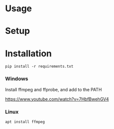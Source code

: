 # Usage

# Setup

# Installation
```
pip install -r requirements.txt
```
### Windows

Install ffmpeg and ffprobe, and add to the PATH

https://www.youtube.com/watch?v=7HbfBwehGV4

### Linux

```
apt install ffmpeg
```
